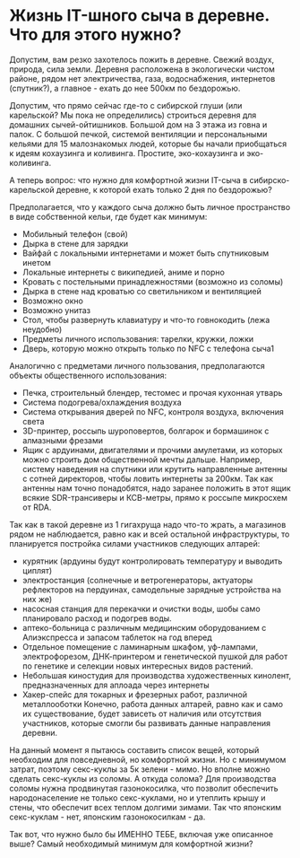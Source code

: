 # Жизнь IT-шного сыча в деревне. Что для этого нужно?
Допустим, вам резко захотелось пожить в деревне. Свежий воздух, природа, сила земли. Деревня расположена в экологически чистом районе, рядом нет электричества, газа, водоснабжения, интернетов (спутник?), а главное - ехать до нее 500км по бездорожью.

Допустим, что прямо сейчас где-то с сибирской глуши (или карельской? Мы пока не определились) строиться деревня для домашних сычей-ойтишников. Большой дом на 3 этажа из говна и палок. С большой печкой, системой вентиляции и персональными кельями для 15 малознакомых людей, которые бы начали приобщаться к идеям кохаузинга и коливинга. Простите, эко-кохаузинга и эко-коливинга.

А теперь вопрос: что нужно для комфортной жизни IT-сыча в сибирско-карельской деревне, к которой ехать только 2 дня по бездорожью?

Предполагается, что у каждого сыча должно быть личное пространство в виде собственной кельи, где будет как минимум:
* Мобильный телефон (свой)
* Дырка в стене для зарядки
* Вайфай с локальными интернетами и может быть спутниковым инетом
* Локальные интернеты с википедией, аниме и порно
* Кровать с постельными принадлежностями (возможно из соломы)
* Дырка в стене над кроватью со светильником и вентиляцией
* Возможно окно
* Возможно унитаз
* Стол, чтобы развернуть клавиатуру и что-то говнокодить (лежа неудобно)
* Предметы личного использования: тарелки, кружки, ложки
* Дверь, которую можно открыть только по NFC с телефона сыча1	

Аналогично с предметами личного пользования, предполагаются объекты общественного использования:
* Печка, строительный блендер, тестомес и прочая кухонная утварь
* Система подогрева/охлаждения воздуха
* Система открывания дверей по NFC, контроля воздуха, включения света
* 3D-принтер, россыпь шуроповертов, болгарок и бормашинок с алмазными фрезами
* Ящик с ардуинами, двигателями и прочими амулетами, из которых можно строить дом общественной мечты дальше. Например, систему наведения на спутники или крутить направленные антенны с сотней директоров, чтобы ловить интернеты за 200км. Так как антенны нам точно понадобятся, надо заранее положить в этот ящик всякие SDR-трансиверы и КСВ-метры, прямо к россыпе микросхем от RDA.

Так как в такой деревне из 1 гигахруща надо что-то жрать, а магазинов рядом не наблюдается, равно как и всей остальной инфраструктуры, то планируется постройка силами участников следующих алтарей:
* курятник (ардуины будут контролировать температуру и выводить циплят)
* электростанция (солнечные и ветрогенераторы, актуаторы рефлекторов на пердуинах, самодельные зарядные устройства на них же)
* насосная станция для перекачки и очистки воды, шобы само планировало расход и подогрев воды.
* аптеко-больница с различным медицинским оборудованием с Алиэкспресса и запасом таблеток на год вперед
* Отдельное помещение с ламинарным шкафом, уф-лампами, электрофорезом, ДНК-принтером и генетической пушкой для работ по генетике и селекции новых интересных видов растений.
* Небольшая киностудия для производства художественных кинолент, предназначенных для аплоада через интернеты
* Хакер-спейс для токарных и фрезерных работ, различной металлооботки
Конечно, работа данных алтарей, равно как и само их существование, будет зависеть от наличия или отсутствия участников, которые смогли бы развивать данные направления деревни.

На данный момент я пытаюсь составить список вещей, который необходим для повседневной, но комфортной жизни. Но с минимумом затрат, поэтому секс-куклы за 5к зелени - мимо. Но вполне можно сделать секс-куклы из соломы. А откуда солома? Для производства соломы нужна продвинутая газонокосилка, что позволит обеспечить народонаселение не только секс-куклами, но и утеплить крышу и стены, что обеспечит всех теплом долгими зимами. Так что японским секс-куклам - нет, японским газонокосилкам - да.

Так вот, что нужно было бы ИМЕННО ТЕБЕ, включая уже описанное выше? Самый необходимый минимум для комфортной жизни?




